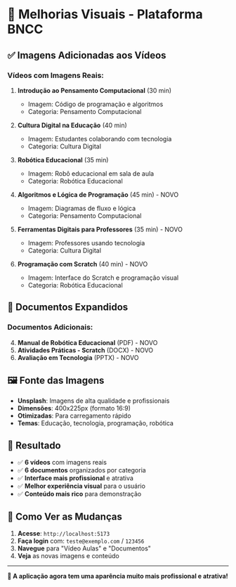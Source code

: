 # 🎨 Melhorias Visuais - Plataforma BNCC

## ✅ **Imagens Adicionadas aos Vídeos**

### **Vídeos com Imagens Reais:**
1. **Introdução ao Pensamento Computacional** (30 min)
   - Imagem: Código de programação e algoritmos
   - Categoria: Pensamento Computacional

2. **Cultura Digital na Educação** (40 min)
   - Imagem: Estudantes colaborando com tecnologia
   - Categoria: Cultura Digital

3. **Robótica Educacional** (35 min)
   - Imagem: Robô educacional em sala de aula
   - Categoria: Robótica Educacional

4. **Algoritmos e Lógica de Programação** (45 min) - NOVO
   - Imagem: Diagramas de fluxo e lógica
   - Categoria: Pensamento Computacional

5. **Ferramentas Digitais para Professores** (35 min) - NOVO
   - Imagem: Professores usando tecnologia
   - Categoria: Cultura Digital

6. **Programação com Scratch** (40 min) - NOVO
   - Imagem: Interface do Scratch e programação visual
   - Categoria: Robótica Educacional

## 📄 **Documentos Expandidos**

### **Documentos Adicionais:**
4. **Manual de Robótica Educacional** (PDF) - NOVO
5. **Atividades Práticas - Scratch** (DOCX) - NOVO
6. **Avaliação em Tecnologia** (PPTX) - NOVO

## 🖼️ **Fonte das Imagens**

- **Unsplash**: Imagens de alta qualidade e profissionais
- **Dimensões**: 400x225px (formato 16:9)
- **Otimizadas**: Para carregamento rápido
- **Temas**: Educação, tecnologia, programação, robótica

## 🎯 **Resultado**

- ✅ **6 vídeos** com imagens reais
- ✅ **6 documentos** organizados por categoria
- ✅ **Interface mais profissional** e atrativa
- ✅ **Melhor experiência visual** para o usuário
- ✅ **Conteúdo mais rico** para demonstração

## 🚀 **Como Ver as Mudanças**

1. **Acesse**: `http://localhost:5173`
2. **Faça login** com: `teste@exemplo.com` / `123456`
3. **Navegue** para "Vídeo Aulas" e "Documentos"
4. **Veja** as novas imagens e conteúdo

---

**🎉 A aplicação agora tem uma aparência muito mais profissional e atrativa!**

